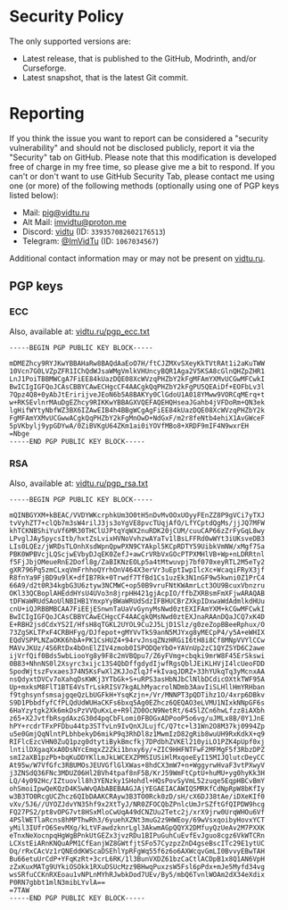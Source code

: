 # Security Policy

The only supported versions are:

- Latest release, that is published to the GitHub, Modrinth, and/or Curseforge.
- Latest snapshot, that is the latest Git commit.

# Reporting

If you think the issue you want to report can be considered a "security vulnerability" and should not be disclosed
publicly, report it via the "Security" tab on GitHub. Please note that this modification is developed free of charge
in my free time, so please give me a bit to respond. If you can't or don't want to use GitHub Security Tab,
please contact me using one (or more) of the following methods (optionally using one of PGP keys listed below):

- Mail: [pig@vidtu.ru](mailto:pig@vidtu.ru)
- Alt Mail: [imvidtu@proton.me](mailto:imvidtu@proton.me)
- Discord: [vidtu](https://discord.com/users/339357082602176513) (ID: `339357082602176513`)
- Telegram: [@ImVidTu](https://t.me/ImVidTu) (ID: `1067034567`)

Additional contact information may or may not be present on [vidtu.ru](https://vidtu.ru).

## PGP keys

### ECC

Also, available at: [vidtu.ru/pgp_ecc.txt](https://vidtu.ru/pgp_ecc.txt)

```
-----BEGIN PGP PUBLIC KEY BLOCK-----

mDMEZhcy9RYJKwYBBAHaRw8BAQdAaEoO7H/ftCJZMXvSXeyKkTVtRAt1i2aKuTWW
10Vcn7G0LVZpZFR1IChQdWJsaWMgVmlkVHUncyBQR1Aga2V5KSA8cGlnQHZpZHR1
LnJ1PoiTBBMWCgA7FiEE84kUazDQE08XcWVzqPHZbY2kFgMFAmYXMvUCGwMFCwkI
BwICIgIGFQoJCAsCBBYCAwECHgcCF4AACgkQqPHZbY2kFgPU5QEAiDf+EOFbLv3l
7Qpz4Q8+0yAbJtEririjveJEoN6b5A8BAKYy0ClGdoU1A018YMww9VORCqMErq+t
w+RKSEvlnrMAuDgEZhcy9RIKKwYBBAGXVQEFAQEHQHseaJGahb4jVFDoRm+QN3ek
lgHifWYtyNbfWZ3BX6IZAwEIB4h4BBgWCgAgFiEE84kUazDQE08XcWVzqPHZbY2k
FgMFAmYXMvUCGwwACgkQqPHZbY2kFgMnOwD+NdGxF/m2r8feNtb4ehiX1AvGWceF
5pVKbylj9ypGDYwA/0ZiBVKgU64ZKm1ai0iYOVfMBo8+XRDF9mIF4N9wxrEH
=Nbge
-----END PGP PUBLIC KEY BLOCK-----
```

### RSA

Also, available at: [vidtu.ru/pgp_rsa.txt](https://vidtu.ru/pgp_rsa.txt)

```
-----BEGIN PGP PUBLIC KEY BLOCK-----

mQINBGYXM+kBEAC/VVDYWKcrphkUm3O0tH5nDvMvOOxUOyyFEnZZ8P9gVCi7yTXJ
tvVyhZT7+clQb7m3sW4rilJ3js3oYgVE8pvcTUqjAfO/LfYCptdQgMs/jjJQ7MFW
khTCKNBShiYuVf6MR30THClUJPtqYqWX2nuRDK20jCUM/cuuCAP66zZrFyGqL8wy
LPvglJAy5pycsItb/hxtZsLvixHVNoVvhzwAYaTv1lBsLFFRd0wWYt3iUKsveDB3
LIs0LQEz/jWRDsTLOnhXsdWpnQpwPXN9CYAkpl5KCpRDTY59UibkVmNW/xMgf7Sa
PBK0WPBVcjLQScjwEVbyDJqEK0ZefJ+awCrVRbVxGOcPTPXMHlVB+Wp+nLDRRtnl
f5FjJbjOMeueRnE2Dofl8g/ZaBIKNzEOLp5a4tMtwuvpj7bf070xeyRTL2M5eTy2
gXR796Pq5zmCLxqVmFrhhoQYrhOnV464X3erVr3uEptIwpIlcXc+WcaqiFRyX3jf
R8fnYa9FjBD9u9lK+dfIB7Rk+0Trwdf7TfBd1Cs1uzEk3N1nGF9w5kwni0Z1PrC4
66A9/d2t0R34kgbG3U6ztyw3NCMWC+op50B9vruFNtKWAmrLct3OU9BcuxVbnzru
OKl33QCBoplAHEddHYsU4UVo3n8jrpHH421gjAcpIO/ffbZXRBsmFmXFjwARAQAB
tDFWaWRUdSAoUlNBIHB1YmxpYyBWaWRUdSdzIFBHUCBrZXkpIDxwaWdAdmlkdHUu
cnU+iQJRBBMBCAA7FiEEjESnwnTaUaVvGynyMsNwd0ztEXIFAmYXM+kCGwMFCwkI
BwICIgIGFQoJCAsCBBYCAwECHgcCF4AACgkQMsNwd0ztEXJnaRAAnDQaJCQ7xK4D
E+RBH2jsdCdxYS2I/HfsH8qTGKL2UYOL9Cu2J5LjD1Slz/g0zeZopBBeeRphux/O
73ZgSKLTPxF4CRBHFyg/DJfepot+gMYVvTkS9anN5MJYxg8yMECpP4/y5A+eWHIX
EQdVSPPLNZaOKK6hbA+PK1CsHUZ4+94rvJnsqZNzHRGiI6tH8i8Cf8MNpVVYlCCw
MAVvJKUz/4S6RtDx4bOnElZIV4zmob0ISPODQeYbO+YAVnUp2zC1QYZSYD6C2awe
ijVrfQif0Bds5wbLiooYg8y9F8c2mVBQpu7/Z6yFVmg+cbqki9mrW8F45ErSkswi
0B83+NhnNS0l2Xsyrc3xijc13S4QbDffgdydIjwfRgsQblJEiKLHVjI4lcUeoFDD
SpodWjtszFvxaes374N5KsFwXl2KJJoZlqJf+kIvaqJDRZ+33hYUkqTq3yMcnxAA
nsQdyxtDVCv7oXahqDsKWKj3YTbGk+S+uRPS3asHbNJbClNlbDCdicOXtkTWF95A
Up+mxksM8FlT1BTE4VsTrLskRISV7kgALhMyacrolNDmb3AavIiSLHllHmYRHban
f9tghsynfsmsajgqeQzLbUGFkH+YsqKzjn+/Vr/MNNPT3pQDTihz1O/4xrp6DBkv
S9D1PbbdfyfCfPLQdUdWUHaCKFs6bxq5Ag0EZhcz6QEQAO3eLVMU1NIxkNNpGF6s
6HaYzytgk2Xk6mkDsPzVVQuKxLe+R9lZO0OcN9NetRt/645lZCn6hwLfzz8iAXbh
z65+X2JvtfbRsgdAxzG30d4pqCbFLomi0FBOGxADPooP5o6vg/uJMLx8B/0Y1JnE
hPY+rcdrTFxPFDbu44tp3STfvLn9IvQnXJLujfC/Q7tc+l31Wn2O8M37kj0994Zp
u5e0GmjQqNlntPLbhbekyD6mikP9q3RhDl8z1MwmIzD82gRib8wuUH9RxKdkX+q9
RIFlcEzcVHN0ZuQ1pzg0dtytiBykBmcfkj7DPdbhZVKEl210yiLO1PZK4pUpf0xj
lntilDXgaqXxA0DsNYcEmqxZ2Zki1bnxy6y/+ZIC9HHFNTFwF2MFMgF5f3RbzDPZ
smI2aXB1pzPb+bqKuDDYKlLmJkLWCEXZPMSIUSiHlMxqoeEyI15MIJQlutcDeyCC
At95w/W7VfGfc3RBUMOsJEUVGflGlXWas+8hdCX3mW7+n+WggyrwHvaF3vtPXwyV
j3ZNSdQ36FNc3MDUZ06Hl2BVh4tpaf8nF5B/KrJ59WmFtCptU+huMU+yg0hyKk3H
LQ/4y092Hc/IZtuovll8h3YENzky1SHohdl+HQsPovSyVmL52zuqe5EqpHBCvBmY
ohSmoiIpwQeKQzD4KSwWvQAbABEBAAGJAjYEGAEIACAWIQSMRKfCdNpRpW8bKfIy
w3B3TO0RcgUCZhcz6QIbDAAKCRAyw3B3TO0Rck0zD/sH/cX6DJ38tAe/iDXeKIf0
vXv/5J6//UYOZJdvYN35hf9x2XtTyJ/NR0ZFOCQbZPnlcUmJrSZftGfQIPDW9hcg
FQ27PS2/pt8vOPG7vt8HSxMloCwUqA49dCNZUu2Tetc2j/xrX9jrw0UrqWHOu6Vf
4PSlWETlaRcns8hMPThwRh3/6yuehXZNt3muG2z9HWEoy/69wVsxqoibyHovxYCT
yMil3IUfrO6SevMXg/kLtVFawdzknrLgl3AkwmAGpQQYX2DMfuyQzUeAv2M7PXXK
eTnxNeXocnpqHgWgBPnkUtGEZx3jvzRDu1BIPuGuhCuEvfEvJguo8cgz6VkWTCRn
LCXstEiARnKNQuAPM1CfEanjWZ8GWtfjtSFo57CyzpzZnD4gseBscITc29E1ytUC
Oq/rRxCAcVz1rQNEddKWScaDSEhlYpRFgWq55f6z6o6AXWcqvGmLI0BvvyEBwTAH
Bu66etuUrCdP+YFqKzRt+3crL6RK/1l3BunVXDZ61bzCaCtlACDpB1x8Q1AN6VpH
zZxKuxMATg9UYkiOSOkk1RXuDSUcMzz9BHwqPuxzsW5Fsl6pPdx+mJe5Myfd34vg
wsSRfuCCKnRXEoau1vNPLnMYhRJwbkDod7UEv/By5/mbQ6TvnlWOAm2dX34eXdix
P0RN7gbbt1mlN3mibLYvlA==
=7TAW
-----END PGP PUBLIC KEY BLOCK-----
```